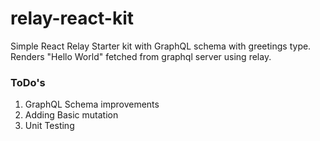 # relay-react-kit

Simple React Relay Starter kit with GraphQL schema with greetings type. Renders "Hello World" fetched from graphql server using relay.

### ToDo's
1. GraphQL Schema improvements
2. Adding Basic mutation
3. Unit Testing
